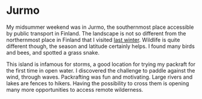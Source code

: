 # Jurmo

My midsummer weekend was in Jurmo, the southernmost place accessible by public transport in Finland. The landscape is not so different from the northernmost place in Finland that I visited [last winter](story:Hostile_Heaven). Wildlife is quite different though, the season and latitude certainly helps. I found many birds and bees, and spotted a grass snake.

This island is infamous for storms, a good location for trying my packraft for the first time in open water. I discovered the challenge to paddle against the wind, through waves. Packrafting was fun and motivating. Large rivers and lakes are fences to hikers. Having the possibility to cross them is opening many more opportunities to access remote wilderness.
